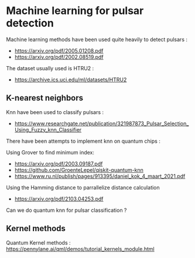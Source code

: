 # Machine learning for pulsar detection

Machine learning methods have been used quite heavily to detect pulsars :

* https://arxiv.org/pdf/2005.01208.pdf
* https://arxiv.org/pdf/2002.08519.pdf

The dataset usually used is HTRU2 :

* https://archive.ics.uci.edu/ml/datasets/HTRU2

## K-nearest neighbors
Knn have been used to classify pulsars :

* https://www.researchgate.net/publication/321987873_Pulsar_Selection_Using_Fuzzy_knn_Classifier

There have been attempts to implement knn on quantum chips :

Using Grover to find minimum index:
* https://arxiv.org/pdf/2003.09187.pdf
* https://github.com/GroenteLepel/qiskit-quantum-knn
* https://www.ru.nl/publish/pages/913395/daniel_kok_4_maart_2021.pdf

Using the Hamming distance to parrallelize distance calculation
* https://arxiv.org/pdf/2103.04253.pdf



Can we do quantum knn for pulsar classification ?


## Kernel methods
Quantum Kernel methods : https://pennylane.ai/qml/demos/tutorial_kernels_module.html
